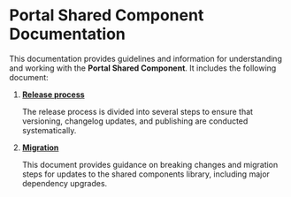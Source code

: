 # Portal Shared Component Documentation

This documentation provides guidelines and information for understanding and working with the **Portal Shared Component**. It includes the following document:

1. [**Release process**](./admin/release-process/release-process.md)

   The release process is divided into several steps to ensure that versioning, changelog updates, and publishing are conducted systematically.

2. [**Migration**](./admin/migration/migration.md)

   This document provides guidance on breaking changes and migration steps for updates to the shared components library, including major dependency upgrades.
